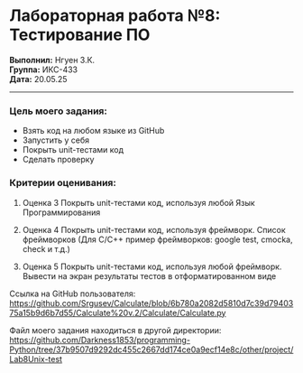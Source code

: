 # Лабораторная работа №8: Тестирование ПО

**Выполнил:** Нгуен З.К.  
**Группа:** ИКС-433  
**Дата:** 20.05.25

---

### Цель моего задания:

- Взять код на любом языке из GitHub
- Запустить у себя
- Покрыть unit-тестами код
- Сделать проверку

### Критерии оценивания:
1) Оценка 3
Покрыть unit-тестами код, используя любой Язык Программирования

2) Оценка 4
Покрыть unit-тестами код, используя фреймворк. Список фреймворков
(Для C/C++ пример фреймворков: google test, cmocka, check и т.д.)

3) Оценка 5
Покрыть unit-тестами код, используя любой фреймворк. Вывести на экран результаты тестов в отформатированном виде 

Ссылка на GitHub пользователя: https://github.com/Srgusev/Calculate/blob/6b780a2082d5810d7c39d7940375a15b9d6b7d55/Calculate%20v.2/Calculate/Calculate.py

Файл  моего задания находиться в другой директории: https://github.com/Darkness1853/programming-Python/tree/37b9507d9292dc455c2667dd174ce0a9ecf14e8c/other/project/Lab8Unix-test